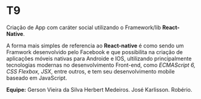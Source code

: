 # T9
   Criação de App com caráter social utilizando o Framework/lib **React-Native**.

A forma mais simples de referencia ao **React-native** é como sendo um Framwork desenvolvido pelo Facebook e que possibilita na criação de aplicações móveis nativas para Androide e IOS, ultilizando principalmente tecnologias modernas no desenvolvimento Front-end, como _ECMAScript 6, CSS Flexbox, JSX_, entre outros, e tem seu desenvolvimento mobile baseado em JavaScript.

**Equipe:**
Gerson Vieira da Silva
Herbert Medeiros.
José Karlisson.
Robério.
